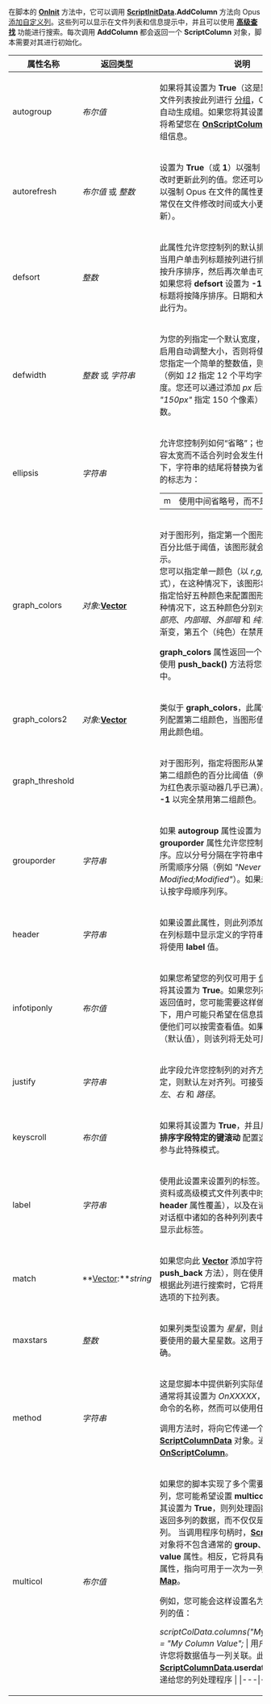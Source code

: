 在脚本的 **[OnInit](../scripting_events/oninit.zh.md)** 方法中，它可以调用 **[ScriptInitData](scriptinitdata.zh.md).AddColumn** 方法向 Opus [添加自定义列](/Manual/scripting/example_scripts/adding_a_new_column.zh.md)。这些列可以显示在文件列表和信息提示中，并且可以使用 **[高级查找](/Manual/basic_concepts/searching_and_filtering/find_files/advanced_find/README.zh.md)** 功能进行搜索。每次调用 **AddColumn** 都会返回一个 **ScriptColumn** 对象，脚本需要对其进行初始化。

<table>
<thead><tr><th>
属性名称</th><th>
返回类型</th><th>
说明
</th></tr></thead><tbody><tr><td>
autogroup</td><td>

*布尔值*</td><td>

如果将其设置为 **True**（这是默认设置），并且文件列表按此列进行 [分组](/Manual/basic_concepts/sorting_and_grouping/README.zh.md)，Opus 将根据列值自动生成组。如果您将其设置为 **False**，Opus 将希望您在 **[OnScriptColumn](../scripting_events/onscriptcolumn.zh.md)** 函数中提供分组信息。
</td></tr><tr><td>
autorefresh</td><td>

*布尔值* 或 *整数*</td><td>

设置为 **True**（或 **1**）以强制 Opus 在文件更改时更新此列的值。您还可以将此值设置为 **2** 以强制 Opus 在文件的属性更改时更新值（通常仅在文件修改时间或大小更改时才会更新）。
</td></tr><tr><td>
defsort</td><td>

*整数*</td><td>

此属性允许您控制列的默认排序行为。通常，当用户单击列标题按列进行排序时，该列最初按升序排序，然后再次单击可反转排序顺序。如果您将 **defsort** 设置为 **-1**，则首次单击列标题将按降序排序。日期和大小字段默认设置此行为。
</td></tr><tr><td>
defwidth</td><td>

*整数* 或 *字符串*</td><td>

为您的列指定一个默认宽度，除非文件列表已启用自动调整大小，否则将使用此宽度。如果您指定一个简单的整数值，则表示以平均字符（例如 *12* 指定 12 个平均字符宽）度量的宽度。您还可以通过添加 *px* 后缀（例如 *"150px"* 指定 150 个像素）来指定绝对像素数。
</td></tr><tr><td>
ellipsis</td><td>

*字符串*</td><td>

允许您控制列如何“省略”；也就是说，当其内容太宽而不适合列时会发生什么。默认情况下，字符串的结尾将替换为省略号 (...)。可用的标志为：

|     |                                             |
|-----|---------------------------------------------|
| m   | 使用中间省略号，而不是结尾省略号 |
</td></tr><tr><td>
graph_colors</td><td>

*对象:***[Vector](vector.zh.md)**</td><td>

对于图形列，指定第一个图形颜色集。只要其百分比低于阈值，该图形就会以这些颜色显示。  
您可以指定单一颜色（以 *r,g,b* 或 *\#rrggbb* 格式），在这种情况下，该图形将为纯色，或者指定恰好五种颜色来配置图形的渐变。在第二种情况下，这五种颜色分别对应于 *外部亮*、*内部亮*、*内部暗*、*外部暗* 和 *纯色*。前四个控制渐变，第五个（纯色）在禁用渐变时使用。 

**graph_colors** 属性返回一个 **[Vector](vector.zh.md)**；您需要使用 **push_back()** 方法将您的颜色添加到其中。
</td></tr><tr><td>
graph_colors2</td><td>

*对象:***[Vector](vector.zh.md)**</td><td>

类似于 **graph_colors**，此属性允许您为图形列配置第二组颜色，当图形值超过阈值时将使用此颜色组。
</td></tr><tr><td>
graph_threshold</td><td>
</td><td>

对于图形列，指定将图形从第一组颜色切换到第二组颜色的百分比阈值（例如，蓝色图形变为红色表示驱动器几乎已满）。将阈值设置为 **-1** 以完全禁用第二组颜色。
</td></tr><tr><td>
grouporder</td><td>

*字符串*</td><td>

如果 **autogroup** 属性设置为 **False**，那么 **grouporder** 属性允许您控制列的组出现的顺序。应以分号分隔在字符串中列出每个组，按所需顺序分隔（例如 *"Never Modified;Modified"*）。如果未提供，组将默认按字母顺序列序。
</td></tr><tr><td>
header</td><td>

*字符串*</td><td>

如果设置此属性，则此列添加到文件窗口时将在列标题中显示定义的字符串。如果未设置，将使用 **label** 值。
</td></tr><tr><td>
infotiponly</td><td>

*布尔值*</td><td>

如果您希望您的列仅可用于 [信息提示](/Manual/file_types/filetype_editor/info_tip.zh.md) 中，则将其设置为 **True**。如果您列花费大量时间来返回值时，您可能需要这样做，在这种情况下，用户可能只希望在信息提示中使用它，以便他们可以按需查看值。如果设置为 **False**（默认值），则该列将无处可用。
</td></tr><tr><td>
justify</td><td>

*字符串*</td><td>

此字段允许您控制列的对齐方式。如果未指定，则默认左对齐列。可接受的值为 *居中*、*左*、*右* 和 *路径*。
</td></tr><tr><td>
keyscroll</td><td>

*布尔值*</td><td>

如果将其设置为 **True**，并且用户启用了 **针对排序字段特定的键滚动** 配置选项，则您的列将参与此特殊模式。
</td></tr><tr><td>
label</td><td>

*字符串*</td><td>

使用此设置来设置列的标签。当列添加到详细资料或高级模式文件列表中时（除非被 **header** 属性覆盖），以及在诸如 **[文件夹选项](/Manual/basic_concepts/folder_options/README.zh.md)** 对话框中诸如的各种列列表中，将在列标题中显示此标签。
</td></tr><tr><td>
match</td><td>

**[Vector](vector.zh.md):***string*</td><td>

如果您向此 **[Vector](vector.zh.md)** 添加字符串（例如通过 **push_back** 方法），则在使用 **[高级查找](/Manual/basic_concepts/searching_and_filtering/find_files/advanced_find/README.zh.md)** 函数根据此列进行搜索时，它将用于提供可能的候选项的下拉列表。
</td></tr><tr><td>
maxstars</td><td>

*整数*</td><td>

如果列类型设置为 *星星*，则此属性允许您指定要使用的最大星星数。这用于确保列大小正确。
</td></tr><tr><td>
method</td><td>

*字符串*</td><td>

这是您脚本中提供新列实际值的方法的名称。通常将其设置为 *OnXXXXX*，其中 *XXXXX* 是命令的名称，然而可以使用任何方法名称。

调用方法时，将向它传递一个单独的参数，即 **[ScriptColumnData](scriptcolumndata.zh.md)** 对象。通常将此方法称为 **[OnScriptColumn](../scripting_events/onscriptcolumn.zh.md)**。
</td></tr><tr><td>
multicol</td><td>

*布尔值*</td><td>

如果您的脚本实现了多个需要进行公共计算的列，您可能希望设置 **multicol** 属性。如果将其设置为 **True**，则列处理函数可以选择同时返回多列的数据，而不仅仅是它被调用的特定列。
当调用程序句柄时，**[ScriptColumnData](scriptcolumndata.zh.md)** 对象将不包含通常的 **group**、**sort**、**type** 和 **value** 属性。相反，它将具有一个 **columns** 属性，指向可用于一次为一列或多列设置值的 **[Map](map.zh.md)**。

例如，您可能会这样设置名为 *MyColumn* 的列的值：

*scriptColData.columns("MyColumn").value = "My Column Value";*
| 用户数据 | *变体* | 允许您将数据值与一列关联。此值将以 **[ScriptColumnData](scriptcolumndata.zh.md).userdata** 属性的形式传递给您的列处理程序 |
|---|---|---|